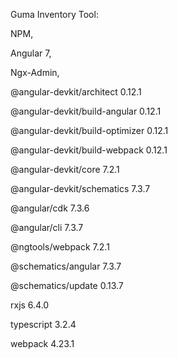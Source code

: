 Guma Inventory Tool:

NPM,

Angular 7,

Ngx-Admin,

@angular-devkit/architect         0.12.1

@angular-devkit/build-angular     0.12.1

@angular-devkit/build-optimizer   0.12.1

@angular-devkit/build-webpack     0.12.1

@angular-devkit/core              7.2.1

@angular-devkit/schematics        7.3.7

@angular/cdk                      7.3.6

@angular/cli                      7.3.7

@ngtools/webpack                  7.2.1

@schematics/angular               7.3.7

@schematics/update                0.13.7

rxjs                              6.4.0

typescript                        3.2.4

webpack                           4.23.1
